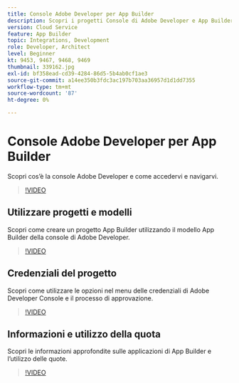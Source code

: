 ```yaml
---
title: Console Adobe Developer per App Builder
description: Scopri i progetti Console di Adobe Developer e App Builder.
version: Cloud Service
feature: App Builder
topic: Integrations, Development
role: Developer, Architect
level: Beginner
kt: 9453, 9467, 9468, 9469
thumbnail: 339162.jpg
exl-id: bf358ead-cd39-4284-86d5-5b4ab0cf1ae3
source-git-commit: a14ee350b3fdc3ac197b703aa36957d1d1dd7355
workflow-type: tm+mt
source-wordcount: '87'
ht-degree: 0%

---
```


# Console Adobe Developer per App Builder

Scopri cos’è la console Adobe Developer e come accedervi e navigarvi.

>[!VIDEO](https://video.tv.adobe.com/v/339162/?quality=12&learn=on)

## Utilizzare progetti e modelli

Scopri come creare un progetto App Builder utilizzando il modello App Builder della console di Adobe Developer.

>[!VIDEO](https://video.tv.adobe.com/v/339163/?quality=12&learn=on)

## Credenziali del progetto

Scopri come utilizzare le opzioni nel menu delle credenziali di Adobe Developer Console e il processo di approvazione.

>[!VIDEO](https://video.tv.adobe.com/v/339164/?quality=12&learn=on)

## Informazioni e utilizzo della quota

Scopri le informazioni approfondite sulle applicazioni di App Builder e l’utilizzo delle quote.

>[!VIDEO](https://video.tv.adobe.com/v/339165/?quality=12&learn=on)
